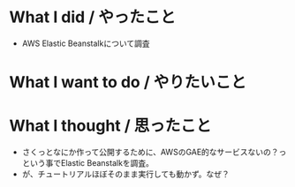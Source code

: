 # What I did / やったこと
- AWS Elastic Beanstalkについて調査

# What I want to do / やりたいこと

# What I thought / 思ったこと
- さくっとなにか作って公開するために、AWSのGAE的なサービスないの？っという事でElastic Beanstalkを調査。
- が、チュートリアルほぼそのまま実行しても動かず。なぜ？
